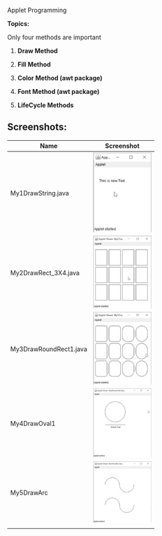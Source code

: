 Applet Programming

**Topics:**

Only four methods are important

1.  **Draw Method**

2.  **Fill Method**

3.  **Color Method (awt package)**

4.  **Font Method (awt package)**

5.  **LifeCycle Methods**

## Screenshots:

| **Name**               | **Screenshot**                                                           |
|------------------------|--------------------------------------------------------------------------|
| My1DrawString.java     | <img src="media\image1.jpeg" style="width:1.38611in;height:1.89861in" /> |
| My2DrawRect\_3X4.java  | <img src="media\image2.jpeg" style="width:1.38611in;height:1.72778in" /> |
| My3DrawRoundRect1.java | <img src="media\image3.jpeg" style="width:1.38611in;height:1.72778in" /> |
| My4DrawOval1           | <img src="media\image4.jpeg" style="width:1.38611in;height:1.64583in" /> |
| My5DrawArc             | <img src="media\image5.jpeg" style="width:1.38611in;height:1.475in" />   |
|                        |                                                                          |
